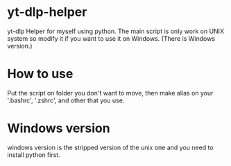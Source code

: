 # yt-dlp-helper
yt-dlp Helper for myself using python.
The main script is only work on UNIX system so modify it if you want to use it on Windows. (There is Windows version.)
# How to use
Put the script on folder you don't want to move, then make alias on your '.bashrc', '.zshrc', and other that you use.
# Windows version
windows version is the stripped version of the unix one and you need to install python first.
